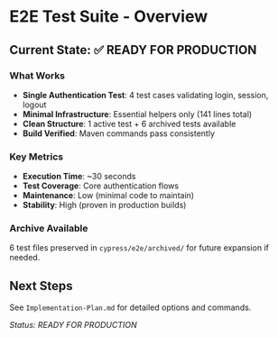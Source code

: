 # E2E Test Suite - Overview

## Current State: ✅ **READY FOR PRODUCTION**

### What Works
- **Single Authentication Test**: 4 test cases validating login, session, logout
- **Minimal Infrastructure**: Essential helpers only (141 lines total)
- **Clean Structure**: 1 active test + 6 archived tests available
- **Build Verified**: Maven commands pass consistently

### Key Metrics
- **Execution Time**: ~30 seconds
- **Test Coverage**: Core authentication flows
- **Maintenance**: Low (minimal code to maintain)
- **Stability**: High (proven in production builds)

### Archive Available
6 test files preserved in `cypress/e2e/archived/` for future expansion if needed.

## Next Steps
See `Implementation-Plan.md` for detailed options and commands.

*Status: READY FOR PRODUCTION*
